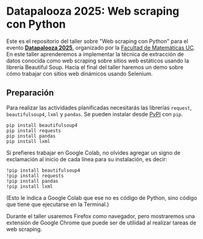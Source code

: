 # Datapalooza 2025: Web scraping con Python
Este es el repositorio del taller sobre "Web scraping con Python" para el evento [**Datapalooza 2025**](https://www.datapalooza.cl/), organizado por la [Facultad de Matemáticas UC](https://www.mat.uc.cl/). En este taller aprenderemos a implementar la técnica de extracción de datos conocida como web scraping sobre sitios web estáticos usando la librería Beautiful Soup. Hacia el final del taller haremos un demo sobre cómo trabajar con sitios web dinámicos usando Selenium.


## Preparación 

Para realizar las actividades planificadas necesitarás las librerías `request`, `beautifulsoup4`, `lxml` y `pandas`. Se pueden instalar desde [PyPI](https://pypi.org/) con `pip`. 

```
pip install beautifulsoup4
pip install requests
pip install pandas
pip install lxml
```

Si prefieres trabajar en Google Colab, no olvides agregar un signo de exclamación al inicio de cada línea para su instalación, es decir:

```
!pip install beautifulsoup4
!pip install requests
!pip install pandas
!pip install lxml
```
(Esto le indica a Google Colab que ese no es código de Python, sino código que tiene que ejecutarse en la Terminal.)

Durante el taller usaremos Firefox como navegador, pero mostraremos una extensión de Google Chrome que puede ser de utilidad al realizar tareas de web scraping. 

